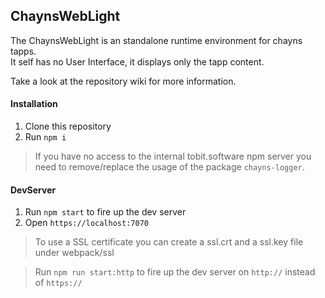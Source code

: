 ## ChaynsWebLight
The ChaynsWebLight is an standalone runtime environment for chayns tapps.  
It self has no User Interface, it displays only the tapp content.

Take a look at the repository wiki for more information.


#### Installation
1. Clone this repository
2. Run <code>npm i</code>

> If you have no access to the internal tobit.software npm server you need to remove/replace the usage of the package `chayns-logger`.

#### DevServer
1. Run `npm start` to fire up the dev server
2. Open `https://localhost:7070`

> To use a SSL certificate you can create a ssl.crt and a ssl.key file under webpack/ssl

> Run `npm run start:http` to fire up the dev server on `http://` instead of `https://`